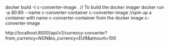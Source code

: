 docker build -t c-converter-image . // To build the docker imager
docker run -p 80:80 --name c-converter-container c-converter-image
//spin up a container with name c-converter-container from the docker image c-converter-image

http://localhost:8000/api/v1/currency-converter?from_currency=NGN&to_currency=EUR&amount=100